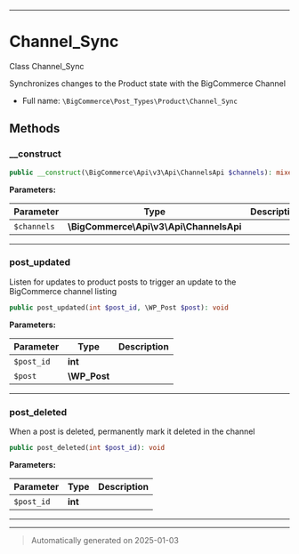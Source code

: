 ***

# Channel_Sync

Class Channel_Sync

Synchronizes changes to the Product state with the BigCommerce Channel

* Full name: `\BigCommerce\Post_Types\Product\Channel_Sync`




## Methods


### __construct



```php
public __construct(\BigCommerce\Api\v3\Api\ChannelsApi $channels): mixed
```








**Parameters:**

| Parameter | Type | Description |
|-----------|------|-------------|
| `$channels` | **\BigCommerce\Api\v3\Api\ChannelsApi** |  |





***

### post_updated

Listen for updates to product posts to trigger an update
to the BigCommerce channel listing

```php
public post_updated(int $post_id, \WP_Post $post): void
```








**Parameters:**

| Parameter | Type | Description |
|-----------|------|-------------|
| `$post_id` | **int** |  |
| `$post` | **\WP_Post** |  |





***

### post_deleted

When a post is deleted, permanently mark it deleted in the channel

```php
public post_deleted(int $post_id): void
```








**Parameters:**

| Parameter | Type | Description |
|-----------|------|-------------|
| `$post_id` | **int** |  |





***


***
> Automatically generated on 2025-01-03
